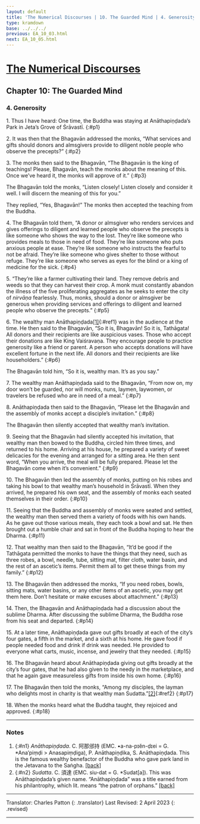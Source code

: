 ```yaml
---
layout: default
title: 'The Numerical Discourses | 10. The Guarded Mind | 4. Generosity'
type: kramdown
base: ../../../
previous: EA_10_03.html
next: EA_10_05.html
---
```


# [The Numerical Discourses](../index.html)
## Chapter 10: The Guarded Mind
### 4. Generosity

1\. Thus I have heard: One time, the Buddha was staying at Anāthapiṇḍada’s Park in Jeta’s Grove of Śrāvastī.
{:#p1}

2\. It was then that the Bhagavān addressed the monks, “What services and gifts should donors and almsgivers provide to diligent noble people who observe the precepts?”
{:#p2}

3\. The monks then said to the Bhagavān, “The Bhagavān is the king of teachings! Please, Bhagavān, teach the monks about the meaning of this. Once we’ve heard it, the monks will approve of it.”
{:#p3}

The Bhagavān told the monks, “Listen closely! Listen closely and consider it well. I will discern the meaning of this for you.”


They replied, “Yes, Bhagavān!” The monks then accepted the teaching from the Buddha.


4\. The Bhagavān told them, “A donor or almsgiver who renders services and gives offerings to diligent and learned people who observe the precepts is like someone who shows the way to the lost. They’re like someone who provides meals to those in need of food. They’re like someone who puts anxious people at ease. They’re like someone who instructs the fearful to not be afraid. They’re like someone who gives shelter to those without refuge. They’re like someone who serves as eyes for the blind or a king of medicine for the sick.
{:#p4}

5\. “They’re like a farmer cultivating their land. They remove debris and weeds so that they can harvest their crop. A monk must constantly abandon the illness of the five proliferating aggregates as he seeks to enter the city of <em>nirvāṇa</em> fearlessly. Thus, monks, should a donor or almsgiver be generous when providing services and offerings to diligent and learned people who observe the precepts.”
{:#p5}

6\. The wealthy man Anāthapiṇḍada[\[1\]](#n1){:#ref1} was in the audience at the time. He then said to the Bhagavān, “So it is, Bhagavān! So it is, Tathāgata! All donors and their recipients are like auspicious vases. Those who accept their donations are like King Vaiśravaṇa. They encourage people to practice generosity like a friend or parent. A person who accepts donations will have excellent fortune in the next life. All donors and their recipients are like householders.”
{:#p6}

The Bhagavān told him, “So it is, wealthy man. It’s as you say.”


7\. The wealthy man Anāthapiṇḍada said to the Bhagavān, “From now on, my door won’t be guarded, nor will monks, nuns, laymen, laywomen, or travelers be refused who are in need of a meal.”
{:#p7}

8\. Anāthapiṇḍada then said to the Bhagavān, “Please let the Bhagavān and the assembly of monks accept a disciple’s invitation.”
{:#p8}

The Bhagavān then silently accepted that wealthy man’s invitation.


9\. Seeing that the Bhagavān had silently accepted his invitation, that wealthy man then bowed to the Buddha, circled him three times, and returned to his home. Arriving at his house, he prepared a variety of sweet delicacies for the evening and arranged for a sitting area. He then sent word, “When you arrive, the meal will be fully prepared. Please let the Bhagavān come when it’s convenient.”
{:#p9}

10\. The Bhagavān then led the assembly of monks, putting on his robes and taking his bowl to that wealthy man’s household in Śrāvastī. When they arrived, he prepared his own seat, and the assembly of monks each seated themselves in their order.
{:#p10}

11\. Seeing that the Buddha and assembly of monks were seated and settled, the wealthy man then served them a variety of foods with his own hands. As he gave out those various meals, they each took a bowl and sat. He then brought out a humble chair and sat in front of the Buddha hoping to hear the Dharma.
{:#p11}

12\. That wealthy man then said to the Bhagavān, “It’d be good if the Tathāgata permitted the monks to have the things that they need, such as three robes, a bowl, needle, tube, sitting mat, filter cloth, water basin, and the rest of an ascetic’s items. Permit them all to get these things from my family.”
{:#p12}

13\. The Bhagavān then addressed the monks, “If you need robes, bowls, sitting mats, water basins, or any other items of an ascetic, you may get them here. Don’t hesitate or make excuses about attachment.”
{:#p13}

14\. Then, the Bhagavān and Anāthapiṇḍada had a discussion about the sublime Dharma. After discussing the sublime Dharma, the Buddha rose from his seat and departed.
{:#p14}

15\. At a later time, Anāthapiṇḍada gave out gifts broadly at each of the city’s four gates, a fifth in the market, and a sixth at his home. He gave food if people needed food and drink if drink was needed. He provided to everyone what carts, music, incense, and jewelry that they needed.
{:#p15}

16\. The Bhagavān heard about Anāthapiṇḍada giving out gifts broadly at the city’s four gates, that he had also given to the needy in the marketplace, and that he again gave measureless gifts from inside his own home.
{:#p16}

17\. The Bhagavān then told the monks, “Among my disciples, the layman who delights most in charity is that wealthy man Sudatta.”[\[2\]](#n2){:#ref2}
{:#p17}

18\. When the monks heard what the Buddha taught, they rejoiced and approved.
{:#p18}

---

### Notes

1. {:#n1} *Anāthapiṇḍada*. C. 阿那邠持 (EMC. •a-na-pɪĕn-ḍɪei = G. *Ana’piṃḍi > Anasapiṃḍiga), P. Anāthapiṇḍika, S. Anāthapiṇḍada. This is the famous wealthy benefactor of the Buddha who gave park land in the Jetavana to the Saṅgha. [\[back\]](#ref1)
2. {:#n2} *Sudatta*. C. 須達 (EMC. siu-dat = G. *Sudat[a]). This was Anāthapiṇḍada’s given name. “Anāthapiṇḍada” was a title earned from his philantrophy, which lit. means “the patron of orphans.” [\[back\]](#ref2)

---

Translator: Charles Patton
{: .translator}
Last Revised: 2 April 2023
{: .revised}

---